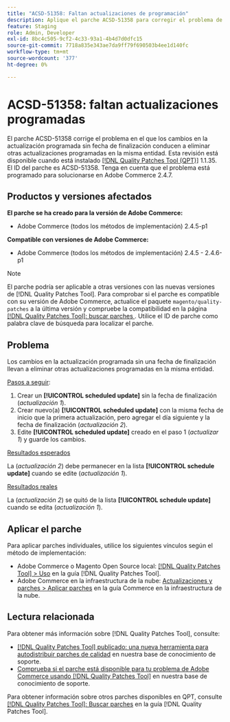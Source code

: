 ```yaml
---
title: "ACSD-51358: Faltan actualizaciones de programación"
description: Aplique el parche ACSD-51358 para corregir el problema de Adobe Commerce en el que los cambios en la actualización programada sin una fecha de finalización llevan a eliminar otras actualizaciones programadas en la misma entidad.
feature: Staging
role: Admin, Developer
exl-id: 8bc4c505-9cf2-4c33-93a1-4b4d7d0dfc15
source-git-commit: 7718a835e343ae7da9ff79f690503b4ee1d140fc
workflow-type: tm+mt
source-wordcount: '377'
ht-degree: 0%

---
```


# ACSD-51358: faltan actualizaciones programadas

El parche ACSD-51358 corrige el problema en el que los cambios en la actualización programada sin fecha de finalización conducen a eliminar otras actualizaciones programadas en la misma entidad. Esta revisión está disponible cuando está instalado [[!DNL Quality Patches Tool (QPT)]](/help/announcements/adobe-commerce-announcements/magento-quality-patches-released-new-tool-to-self-serve-quality-patches.md) 1.1.35. El ID del parche es ACSD-51358. Tenga en cuenta que el problema está programado para solucionarse en Adobe Commerce 2.4.7.

## Productos y versiones afectados

**El parche se ha creado para la versión de Adobe Commerce:**

* Adobe Commerce (todos los métodos de implementación) 2.4.5-p1

**Compatible con versiones de Adobe Commerce:**

* Adobe Commerce (todos los métodos de implementación) 2.4.5 - 2.4.6-p1

>[!NOTE]
>
>El parche podría ser aplicable a otras versiones con las nuevas versiones de [!DNL Quality Patches Tool]. Para comprobar si el parche es compatible con su versión de Adobe Commerce, actualice el paquete `magento/quality-patches` a la última versión y compruebe la compatibilidad en la página [[!DNL Quality Patches Tool]: buscar parches ](https://experienceleague.adobe.com/tools/commerce-quality-patches/index.html). Utilice el ID de parche como palabra clave de búsqueda para localizar el parche.

## Problema

Los cambios en la actualización programada sin una fecha de finalización llevan a eliminar otras actualizaciones programadas en la misma entidad.

<u>Pasos a seguir</u>:

1. Crear un **[!UICONTROL scheduled update]** sin la fecha de finalización (*actualización 1*).
1. Crear nuevo(a) **[!UICONTROL scheduled update]** con la misma fecha de inicio que la primera actualización, pero agregar el día siguiente y la fecha de finalización (*actualización 2*).
1. Edite **[!UICONTROL scheduled update]** creado en el paso 1 (*actualizar 1*) y guarde los cambios.

<u>Resultados esperados</u>

La (*actualización 2*) debe permanecer en la lista **[!UICONTROL schedule update]** cuando se edite (*actualización 1*).

<u>Resultados reales</u>

La (*actualización 2*) se quitó de la lista **[!UICONTROL schedule update]** cuando se edita (*actualización 1*).

## Aplicar el parche

Para aplicar parches individuales, utilice los siguientes vínculos según el método de implementación:

* Adobe Commerce o Magento Open Source local: [[!DNL Quality Patches Tool] > Uso](<https://experienceleague.adobe.com/docs/commerce-operations/tools/quality-patches-tool/usage.html>) en la guía [!DNL Quality Patches Tool].
* Adobe Commerce en la infraestructura de la nube: [Actualizaciones y parches > Aplicar parches](https://experienceleague.adobe.com/docs/commerce-cloud-service/user-guide/develop/upgrade/apply-patches.html) en la guía Commerce en la infraestructura de la nube.

## Lectura relacionada

Para obtener más información sobre [!DNL Quality Patches Tool], consulte:

* [[!DNL Quality Patches Tool] publicado: una nueva herramienta para autodistribuir parches de calidad](/help/announcements/adobe-commerce-announcements/magento-quality-patches-released-new-tool-to-self-serve-quality-patches.md) en nuestra base de conocimiento de soporte.
* [Comprueba si el parche está disponible para tu problema de Adobe Commerce usando [!DNL Quality Patches Tool]](/help/support-tools/patches-available-in-qpt-tool/check-patch-for-magento-issue-with-magento-quality-patches.md) en nuestra base de conocimiento de soporte.

Para obtener información sobre otros parches disponibles en QPT, consulte [[!DNL Quality Patches Tool]: Buscar parches](<https://experienceleague.adobe.com/tools/commerce-quality-patches/index.html>) en la guía [!DNL Quality Patches Tool].
